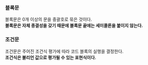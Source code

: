 ### 블록문
블록문은 0개 이상의 문을 중괄호로 묶은 것이다.  
**블록문은 자체 종결성을 갖기 때문에 블록문 끝에는 세미콜론을 붙이지 않는다.**

### 조건문

조건문은 주어진 조건식 평가에 따라 코드 블록의 실행을 결정한다.  
**조건식은 불리언 값으로 평가될 수 있는 표현식이다.**

